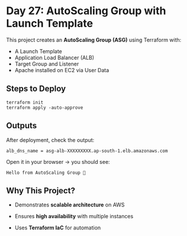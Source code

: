# Day 27: AutoScaling Group with Launch Template

This project creates an **AutoScaling Group (ASG)** using Terraform with:
- A Launch Template
- Application Load Balancer (ALB)
- Target Group and Listener
- Apache installed on EC2 via User Data


## Steps to Deploy

```
terraform init
terraform apply -auto-approve
```
## Outputs

After deployment, check the output:
```
alb_dns_name = asg-alb-XXXXXXXXX.ap-south-1.elb.amazonaws.com
```

Open it in your browser → you should see:
```
Hello from AutoScaling Group 🚀
```
## Why This Project?

- Demonstrates **scalable architecture** on AWS

- Ensures **high availability** with multiple instances

- Uses **Terraform IaC** for automation